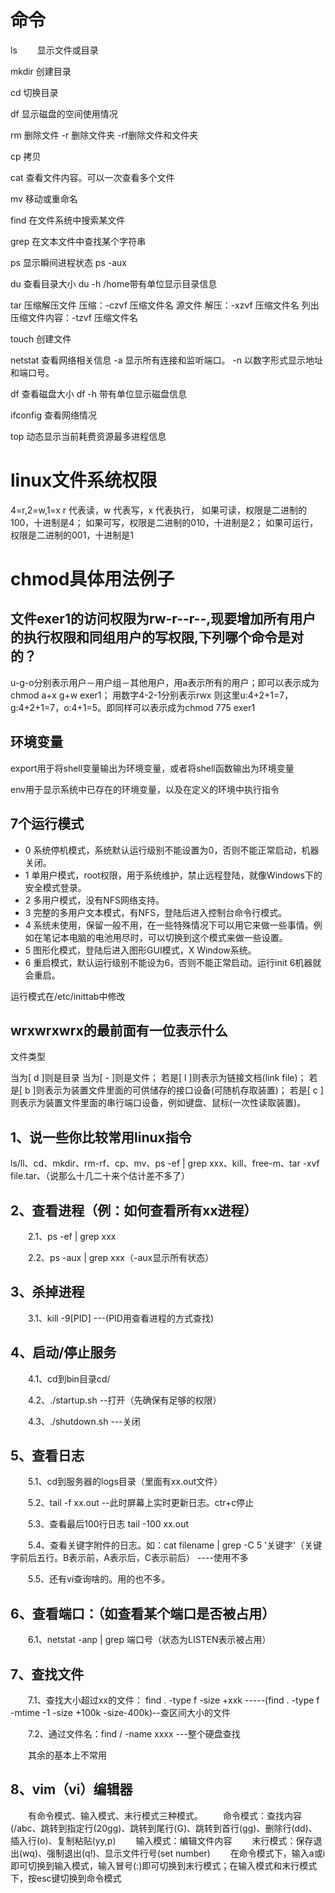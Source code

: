 # 命令
ls　　        显示文件或目录

mkdir         创建目录

cd               切换目录

df 显示磁盘的空间使用情况

rm 删除文件
     -r 删除文件夹
     -rf删除文件和文件夹

cp                拷贝

cat              查看文件内容。可以一次查看多个文件

mv               移动或重命名

find              在文件系统中搜索某文件

grep             在文本文件中查找某个字符串

ps                  显示瞬间进程状态 ps -aux

du                  查看目录大小 du -h /home带有单位显示目录信息

tar 压缩解压文件
    压缩：-czvf 压缩文件名 源文件
    解压：-xzvf 压缩文件名
    列出压缩文件内容：-tzvf 压缩文件名

touch 创建文件

netstat 查看网络相关信息
    -a            显示所有连接和监听端口。
    -n            以数字形式显示地址和端口号。

df                  查看磁盘大小 df -h 带有单位显示磁盘信息

ifconfig          查看网络情况

top                动态显示当前耗费资源最多进程信息

# linux文件系统权限
4=r,2=w,1=x
r 代表读，w 代表写，x 代表执行，
如果可读，权限是二进制的100，十进制是4；
如果可写，权限是二进制的010，十进制是2；
如果可运行，权限是二进制的001，十进制是1

# chmod具体用法例子
## 文件exer1的访问权限为rw-r--r--,现要增加所有用户的执行权限和同组用户的写权限,下列哪个命令是对的？
u-g-o分别表示用户－用户组－其他用户，用a表示所有的用户；即可以表示成为chmod a+x g+w exer1；
用数字4-2-1分别表示rwx 则这里u:4+2+1=7，g:4+2+1=7，o:4+1=5。即同样可以表示成为chmod 775 exer1

## 环境变量
export用于将shell变量输出为环境变量，或者将shell函数输出为环境变量

env用于显示系统中已存在的环境变量，以及在定义的环境中执行指令

## 7个运行模式
* 0 系统停机模式，系统默认运行级别不能设置为0，否则不能正常启动，机器关闭。 
* 1 单用户模式，root权限，用于系统维护，禁止远程登陆，就像Windows下的安全模式登录。 
* 2 多用户模式，没有NFS网络支持。 
* 3 完整的多用户文本模式，有NFS，登陆后进入控制台命令行模式。 
* 4 系统未使用，保留一般不用，在一些特殊情况下可以用它来做一些事情。例如在笔记本电脑的电池用尽时，可以切换到这个模式来做一些设置。 
* 5 图形化模式，登陆后进入图形GUI模式，X Window系统。 
* 6 重启模式，默认运行级别不能设为6，否则不能正常启动。运行init 6机器就会重启。

运行模式在/etc/inittab中修改

## wrxwrxwrx的最前面有一位表示什么
文件类型

当为[ d ]则是目录
当为[ - ]则是文件；
若是[ l ]则表示为链接文档(link file)；
若是[ b ]则表示为装置文件里面的可供储存的接口设备(可随机存取装置)；
若是[ c ]则表示为装置文件里面的串行端口设备，例如键盘、鼠标(一次性读取装置)。

## 1、说一些你比较常用linux指令

ls/ll、cd、mkdir、rm-rf、cp、mv、ps -ef | grep xxx、kill、free-m、tar -xvf file.tar、（说那么十几二十来个估计差不多了）

## 2、查看进程（例：如何查看所有xx进程）

　　2.1、ps -ef | grep xxx

　　2.2、ps -aux | grep xxx（-aux显示所有状态）

## 3、杀掉进程

　　3.1、kill  -9[PID]    ---(PID用查看进程的方式查找)

## 4、启动/停止服务

　　4.1、cd到bin目录cd/

　　4.2、./startup.sh   --打开（先确保有足够的权限）

　　4.3、./shutdown.sh  ---关闭

## 5、查看日志

　　5.1、cd到服务器的logs目录（里面有xx.out文件）

　　5.2、tail -f xx.out  --此时屏幕上实时更新日志。ctr+c停止

　　5.3、查看最后100行日志 tail -100 xx.out 

　　5.4、查看关键字附件的日志。如：cat filename | grep -C 5 '关键字'（关键字前后五行。B表示前，A表示后，C表示前后） ----使用不多

　　5.5、还有vi查询啥的。用的也不多。

## 6、查看端口：（如查看某个端口是否被占用）

　　6.1、netstat -anp | grep 端口号（状态为LISTEN表示被占用）

## 7、查找文件

　　7.1、查找大小超过xx的文件： find . -type f -size +xxk  -----(find . -type f -mtime -1 -size +100k -size-400k)--查区间大小的文件

　　7.2、通过文件名：find / -name xxxx    ---整个硬盘查找

　　其余的基本上不常用

## 8、vim（vi）编辑器　　

　　有命令模式、输入模式、末行模式三种模式。
　　命令模式：查找内容(/abc、跳转到指定行(20gg)、跳转到尾行(G)、跳转到首行(gg)、删除行(dd)、插入行(o)、复制粘贴(yy,p)
　　输入模式：编辑文件内容
　　末行模式：保存退出(wq)、强制退出(q!)、显示文件行号(set number)
　　在命令模式下，输入a或i即可切换到输入模式，输入冒号(:)即可切换到末行模式；在输入模式和末行模式下，按esc键切换到命令模式